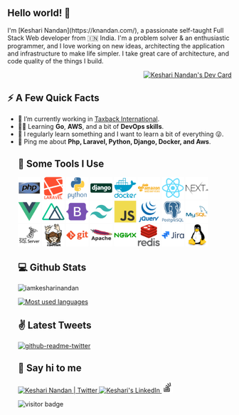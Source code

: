 <h2>Hello world! 👋</h2>

<p align="left">
I'm [Keshari Nandan](https://knandan.com/), a passionate self-taught Full Stack Web developer from 🇮🇳 India. I'm a problem solver & an enthusiastic programmer, and I love working on new ideas, architecting the application and infrastructure to make life simpler. I take great care of architecture, and code quality of the things I build.
</p>
<p align="right">
    <a href="https://app.daily.dev/imkesharinandan"><img src="https://api.daily.dev/devcards/2c933796d1e64e90ab3a5172b94b6636.png?r=d0u" width="400" alt="Keshari Nandan's Dev Card"/></a>
</p>

<h2>⚡️ A Few Quick Facts</h2>
<ul>
<li>🔭 I’m currently working in <a href="https://github.com/Spiderpig86/Cirrus">Taxback International</a>.</li>
<li>👨‍💻 Learning <strong>Go</strong>, <strong>AWS</strong>, and a bit of <strong>DevOps skills</strong>.</li>
<li>📝 I regularly learn something and I want to learn a bit of everything 😜.</li>
<li>💬 Ping me about <strong>Php, Laravel, Python, Django, Docker, and Aws</strong>.</li>

<h2 align="left">🚀 Some Tools I Use</h2>
<p align="left">
<img src="https://raw.githubusercontent.com/devicons/devicon/master/icons/php/php-original.svg" alt="php" width="50" height="50" />
<img src="https://raw.githubusercontent.com/devicons/devicon/master/icons/laravel/laravel-plain-wordmark.svg" alt="laravel" width="50" height="50" />
<img src="https://raw.githubusercontent.com/devicons/devicon/master/icons/python/python-original-wordmark.svg" alt="python" width="50" height="50" />
<img src="https://raw.githubusercontent.com/devicons/devicon/master/icons/django/django-original.svg" alt="django" width="50" height="50" />
<img src="https://raw.githubusercontent.com/devicons/devicon/master/icons/docker/docker-plain-wordmark.svg" alt="docker" width="50" height="50" />
<img src="https://raw.githubusercontent.com/devicons/devicon/master/icons/amazonwebservices/amazonwebservices-plain-wordmark.svg" alt="aws" width="50" height="50" />
<img src="https://raw.githubusercontent.com/devicons/devicon/master/icons/react/react-original.svg" alt="react" width="50" height="50" />
<img src="https://raw.githubusercontent.com/devicons/devicon/master/icons/nextjs/nextjs-original-wordmark.svg" alt="react" width="50" height="50" />
<img src="https://raw.githubusercontent.com/devicons/devicon/master/icons/vuejs/vuejs-original.svg" alt="vue" width="50" height="50" />
<img src="https://raw.githubusercontent.com/devicons/devicon/master/icons/nuxtjs/nuxtjs-original.svg" alt="vue" width="50" height="50" />
<img src="https://raw.githubusercontent.com/devicons/devicon/master/icons/bootstrap/bootstrap-plain.svg" alt="bootstrap" width="50" height="50" />
<img src="https://raw.githubusercontent.com/devicons/devicon/master/icons/tailwindcss/tailwindcss-plain.svg" alt="tailwind" width="50" height="50" />
<img src="https://raw.githubusercontent.com/devicons/devicon/master/icons/javascript/javascript-original.svg" alt="javascript" width="50" height="50" />
<img src="https://raw.githubusercontent.com/devicons/devicon/master/icons/jquery/jquery-plain-wordmark.svg" alt="jquery" width="50" height="50" />
<img src="https://raw.githubusercontent.com/devicons/devicon/master/icons/postgresql/postgresql-plain-wordmark.svg" alt="mongodb" width="50" height="50" />
<img src="https://raw.githubusercontent.com/devicons/devicon/master/icons/mysql/mysql-original-wordmark.svg" alt="mysql" width="50" height="50" />
<img src="https://raw.githubusercontent.com/devicons/devicon/master/icons/microsoftsqlserver/microsoftsqlserver-plain-wordmark.svg" alt="microsoftsqlserver" width="50" height="50" />
<img src="https://raw.githubusercontent.com/devicons/devicon/master/icons/composer/composer-original.svg" alt="composer" width="50" height="50" />
<img src="https://raw.githubusercontent.com/devicons/devicon/master/icons/git/git-plain-wordmark.svg" alt="git" width="50" height="50" />
<img src="https://raw.githubusercontent.com/devicons/devicon/master/icons/apache/apache-original-wordmark.svg" alt="apache" width="50" height="50" />
<img src="https://raw.githubusercontent.com/devicons/devicon/master/icons/nginx/nginx-original.svg" alt="nginx" width="50" height="50" />
<img src="https://raw.githubusercontent.com/devicons/devicon/master/icons/redis/redis-original-wordmark.svg" alt="redis" width="50" height="50" />
<img src="https://raw.githubusercontent.com/devicons/devicon/master/icons/jira/jira-original-wordmark.svg" alt="jira" width="50" height="50" />
<img src="https://raw.githubusercontent.com/devicons/devicon/master/icons/linux/linux-original.svg" alt="linux" width="50" height="50" />
</p>

<h2 align="left">💻 Github Stats</h2>
<p align="left">
<img src="https://github-readme-stats.vercel.app/api?username=iamkesharinandan&show_icons=true&count_private=true" alt="iamkesharinandan" />
</p>
<p align="left">
    <a href="https://github.com/iamkesharinandan">
    <img width="485" src="https://github-readme-stats.vercel.app/api/top-langs/?username=iamkesharinandan"  alt="Most used languages"/>
    </a>
</p>

<h2 align="left">✌️ Latest Tweets </h2>
<p align="left"><a href="https://www.twitter.com/imkesharinandan"><img src="https://github-readme-twitter-gazf.vercel.app/api?id=imkesharinandan&amp;layout=wide" alt="github-readme-twitter"></a></p>

<h2 align="left">👋 Say hi to me </h2>
<a href="https://twitter.com/imkesharinandan">
  <img alt="Keshari Nandan | Twitter" width="25px" src="https://raw.githubusercontent.com/peterthehan/peterthehan/master/assets/twitter.svg" />
</a>
<a href="https://www.linkedin.com/in/kesharinandan/">
  <img alt="Keshari's LinkedIn" width="25px" src="https://raw.githubusercontent.com/peterthehan/peterthehan/master/assets/linkedin.svg" />
</a>
<a href="https://stackoverflow.com/users/5212131/keshari-nandan">
  <img alt="Keshari's Stackoverflow" width="25px" src="https://raw.githubusercontent.com/vorillaz/devicons/master/!SVG/stackoverflow.svg" />
</a>
<br>

![visitor badge](https://visitor-badge.glitch.me/badge?page_id=imkesharinandan.visitor-badge)

<!--
**iamkesharinandan/iamkesharinandan** is a ✨ _special_ ✨ repository because its `README.md` (this file) appears on your GitHub profile.

Here are some ideas to get you started:

- 🔭 I’m currently working on ...
- 🌱 I’m currently learning ...
- 👯 I’m looking to collaborate on ...
- 🤔 I’m looking for help with ...
- 💬 Ask me about ...
- 📫 How to reach me: ...
- 😄 Pronouns: ...
- ⚡ Fun fact: ...
-->
